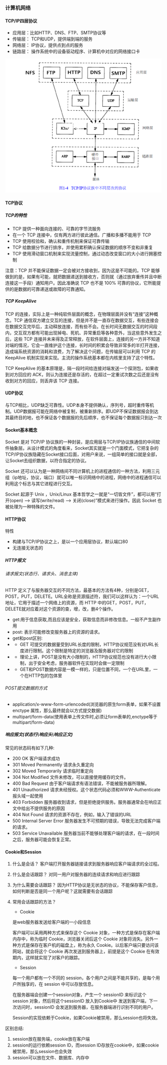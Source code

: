 ### 计算机网络

#### TCP/IP四层协议

* 应用层：比如HTTP、DNS、FTP、SMTP协议等
* 传输层： TCP和UDP，提供端到端的服务
* 网络层： IP协议，提供点到点的服务
* 链路层： 操作系统中的设备驱动程序、计算机中对应的网络接口卡

![PNG](\images\tcp_ip4.png)


#### TCP协议

##### TCP的特性
* TCP 提供一种面向连接的、可靠的字节流服务
* 在一个 TCP 连接中，仅有两方进行彼此通信。广播和多播不能用于 TCP
* TCP 使用校验和，确认和重传机制来保证可靠传输
* TCP 给数据分节进行排序，并使用累积确认保证数据的顺序不变和非重复
* TCP 使用滑动窗口机制来实现流量控制，通过动态改变窗口的大小进行拥塞控制

注意：TCP 并不能保证数据一定会被对方接收到，因为这是不可能的。TCP 能够做到的是，如果有可能，就把数据递送到接收方，否则就（通过放弃重传并且中断连接这一手段）通知用户。因此准确说 TCP 也不是 100% 可靠的协议，它所能提供的是数据的可靠递送或故障的可靠通知。

##### TCP KeepAlive

TCP 的连接，实际上是一种纯软件层面的概念，在物理层面并没有“连接”这种概念。TCP 通信双方建立交互的连接，但是并不是一直存在数据交互，有些连接会在数据交互完毕后，主动释放连接，而有些不会。在长时间无数据交互的时间段内，交互双方都有可能出现掉电、死机、异常重启等各种意外，当这些意外发生之后，这些 TCP 连接并未来得及正常释放，在软件层面上，连接的另一方并不知道对端的情况，它会一直维护这个连接，长时间的积累会导致非常多的半打开连接，造成端系统资源的消耗和浪费，为了解决这个问题，在传输层可以利用 TCP 的 KeepAlive 机制实现来实现。主流的操作系统基本都在内核里支持了这个特性。

TCP KeepAlive 的基本原理是，隔一段时间给连接对端发送一个探测包，如果收到对方回应的 ACK，则认为连接还是存活的，在超过一定重试次数之后还是没有收到对方的回应，则丢弃该 TCP 连接。

#### UDP协议

与TCP相比，UDP缺乏可靠性。UDP本身不提供确认，序列号，超时重传等机制。UDP数据报可能在网络中被复制，被重新排序。即UDP不保证数据报会到达其最终目的地，也不保证各个数据报的先后顺序，也不保证每个数据报只到达一次

#### Socket基本概念

Socket 是对 TCP/IP 协议族的一种封装，是应用层与TCP/IP协议族通信的中间软件抽象层。从设计模式的角度看来，Socket其实就是一个门面模式，它把复杂的TCP/IP协议族隐藏在Socket接口后面，对用户来说，一组简单的接口就是全部，让Socket去组织数据，以符合指定的协议。

Socket 还可以认为是一种网络间不同计算机上的进程通信的一种方法，利用三元组（ip地址，协议，端口）就可以唯一标识网络中的进程，网络中的进程通信可以利用这个标志与其它进程进行交互。

Socket 起源于 Unix ，Unix/Linux 基本哲学之一就是“一切皆文件”，都可以用“打开(open) –> 读写(write/read) –> 关闭(close)”模式来进行操作。因此 Socket 也被处理为一种特殊的文件。

#### HTTP协议

特性
* 构建与TCP/IP协议之上，是以一个应用层协议，默认端口80
* 无连接无状态的

##### HTTP报文

###### 请求报文(状态行、请求头、消息主体)

HTTP 定义了与服务器交互的不同方法，最基本的方法有4种，分别是GET，POST，PUT，DELETE。URL全称是资源描述符，我们可以这样认为：一个URL地址，它用于描述一个网络上的资源，而 HTTP 中的GET，POST，PUT，DELETE就对应着对这个资源的查，增，改，删4个操作。
* get:用于信息获取,而且应该是安全，获取信息而非修改信息。一般不产生副作用
* post: 表示可能修改变服务器上的资源的请求。
* get和post区别:
* * GET 可提交的数据量受到URL长度的限制，HTTP协议规范没有对URL长度进行限制。这个限制是特定的浏览器及服务器对它的限制
* * 理论上讲，POST是没有大小限制的，HTTP协议规范也没有进行大小限制，出于安全考虑，服务器软件在实现时会做一定限制
* * GET和POST数据内容是一模一样的，只是位置不同，一个在URL里，一个在HTTP包的包体里

###### POST提交数据的方式

* application/x-www-form-urlencoded(浏览器的原生form表单，如果不设置 enctype 属性，那么最终就会以方式提交数据)
* multipart/form-data(使用表单上传文件时,必须让form表单的,enctype等于multipart/form-data)

##### 响应报文(状态行\响应头\响应正文)

常见的状态码有如下几种:
* 200 OK 客户端请求成功
* 301 Moved Permanently 请求永久重定向
* 302 Moved Temporarily 请求临时重定向
* 304 Not Modified 文件未修改，可以直接使用缓存的文件。
* 400 Bad Request 由于客户端请求有语法错误，不能被服务器所理解。
* 401 Unauthorized 请求未经授权。这个状态代码必须和WWW-Authenticate报头域一起使用
* 403 Forbidden 服务器收到请求，但是拒绝提供服务。服务器通常会在响应正文中给出不提供服务的原因
* 404 Not Found 请求的资源不存在，例如，输入了错误的URL
* 500 Internal Server Error 服务器发生不可预期的错误，导致无法完成客户端的请求。
* 503 Service Unavailable 服务器当前不能够处理客户端的请求，在一段时间之后，服务器可能会恢复正常。

#### Cookie和Session

1. 什么是会话？
客户端打开服务器链接请求到服务器响应客户端请求的全过程。
2. 什么是会话跟踪？
对同一用户对服务器的连续请求和响应进行跟踪
3. 为什么需要会话跟踪？
因为HTTP协议是无状态的协议，不能保存客户信息，如何判断是否是同一个用户呢？这就需要有会话跟踪
4. 常用会话跟踪的方法？
    * Cookie
    
    是web服务器发送给客户端的一小段信息
    
    客户端可以采用两种方式来保存这个 Cookie 对象，一种方式是保存在客户端内存中，称为临时 Cookie，浏览器关闭后这个 Cookie 对象将消失。另外一种方式是保存在客户机的磁盘上，称为永久 Cookie。以后客户端只要访问该网站，就会将这个 Cookie 再次发送到服务器上，前提是这个 Cookie 在有效期内，这样就实现了对客户的跟踪。

    * Session

    每一个用户都有一个不同的 session，各个用户之间是不能共享的，是每个用户所独享的，在 session 中可以存放信息。

    在服务器端会创建一个session对象，产生一个 sessionID 来标识这个 session 对象，然后将这个sessionID 放入到Cookie中 发送到客户端，下一次访问时，sessionID 会发送到服务器，在服务器端进行识别不同的用户。

    Session的实现依赖于Cookie，如果Cookie被禁用，那么session也将失效。

区别总结:
1. session放在服务端，cookie放在客户端
2. session的运行依赖session ID，而session ID存放在cookie中，如果cookie被禁用，那么session也会失效
3. session可以放在文件、数据库、内存中

